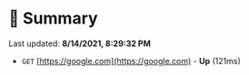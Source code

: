 # 📖 Summary
Last updated: **8/14/2021, 8:29:32 PM**

- `GET` [https://google.com](https://google.com) - **Up** (121ms)

